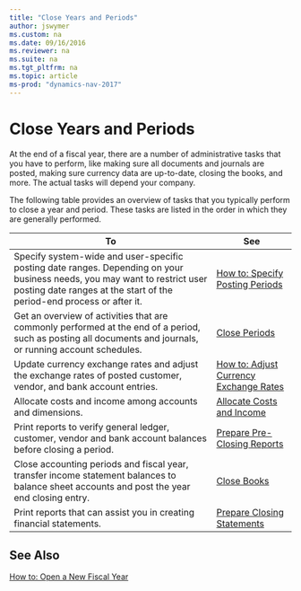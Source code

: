 ```yaml
---
title: "Close Years and Periods"
author: jswymer
ms.custom: na
ms.date: 09/16/2016
ms.reviewer: na
ms.suite: na
ms.tgt_pltfrm: na
ms.topic: article
ms-prod: "dynamics-nav-2017"
---
```

# Close Years and Periods
At the end of a fiscal year, there are a number of administrative tasks that you have to perform, like making sure all documents and journals are posted, making sure currency data are up-to-date, closing the books, and more. The actual tasks will depend your company.

The following table provides an overview of tasks that you typically perform to close a year and period. These tasks are listed in the order in which they are generally performed.

|To     |See                   |
|-------|----------------------|
|Specify system-wide and user-specific posting date ranges. Depending on your business needs, you may want to restrict user posting date ranges at the start of the period-end process or after it.|[How to: Specify Posting Periods](finance-setup-how-specify-posting-periods.md)|
|Get an overview of activities that are commonly performed at the end of a period, such as posting all documents and journals, or running account schedules.|[Close Periods](year-how-complete-period-end-processes.md)|
|Update currency exchange rates and adjust the exchange rates of posted customer, vendor, and bank account entries.|[How to: Adjust Currency Exchange Rates](finance-setup-setup-currencies.md)|
|Allocate costs and income among accounts and dimensions.|[Allocate Costs and Income](year-allocate-costs-income.md)|
|Print reports to verify general ledger, customer, vendor and bank account balances before closing a period.|[Prepare Pre-Closing Reports](year-prepare-preclose-reports.md)|
|Close accounting periods and fiscal year, transfer income statement balances to balance sheet accounts and post the year end closing entry.|[Close Books](year-close-books.md)|
|Print reports that can assist you in creating financial statements.|[Prepare Closing Statements](year-prepare-close-statements.md)|

## See Also
[How to: Open a New Fiscal Year](finance-setup-how-open-new-fiscal-year.md)
